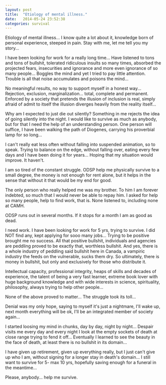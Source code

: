 ```yaml
---
layout: post
title:  "Etiology of mental illness."
date:   2014-05-24 23:52:38
categories: survival
---
```


Etiology of mental illness... I know quite a lot about it, knowledge born of personal experience, steeped in pain. Stay with me, let me tell you my story...

I have been looking for work for a really long time... Have listened to tons and tons of bullshit, tolerated ridiculous insults so many times, absorbed the projected fears, insecurities and ignorance and more even ignorance of so many people... Boggles the mind and yet I tried to pay little attention. Trouble is all that noise accumulates and poisons the mind...

No meaningful results, no way to support myself in a honest way... Rejection, exclusion, marginalization... total, complete and permanent. Enforced  by a society that pretends the illusion of inclusion is real, simply afraid of admit to itself the illusion diverges heavily from the reality itself... 

Why am I expected to just die out silently? Something in me rejects the idea of going silently into the night. I would like to survive as much as anybody, but for that I need the help of an understanding person. One person will suffice, I have been walking the path of Diogenes, carrying his proverbial lamp for so long...

I can't really eat less often without falling into suspended animation, so to speak. Trying to balance on the edge, without falling over, eating every few days and I have been doing it for years... Hoping that my situation would improve. It haven't.

I am so tired of the constant struggle. ODSP help me physically survive to a small degree, the money is not enough for rent alone, but it helps in the sense that without it that would be my end for good. 

The only person who really helped me was my brother. To him I am forever indebted, so much  that I would never be able to repay him. I asked for help so many people, help to find work, that is. None listened to, including none at CAMH. 

ODSP runs out in several months. If it stops for a month I am as good as dead. 

I need work. I have been looking for work for 5 yrs, trying to survive. I did NOT find any, kept applying for sooo many jobs... Trying to be positive brought me no success. All that positive bullshit, individuals and agencies are peddling proved to be exactly that, worthless bullshit. And yes, there is a whole industry of peddling said bullshit here in Canada, a vampiric industry the feeds on the vulnerable, sucks them dry.  So ultimately, there is money in bullshit, but only and exclusively for those who distribute it.

Intellectual capacity, professional integrity, heaps of skills and decades of experience, the talent of being a very fast learner, extreme book lover with huge background knowledge and with wide interests in science, spirituality, philosophy, always trying to help other people... 

None of the above proved to matter... The struggle took its toll...
 
Denial was my only hope, saying to myself it's just a nightmare, I'll wake up, next month everything will be ok, I'll be an integrated member of society again...

I started loosing my mind in chunks, day by day, night by night... Despair visits me every day and every night I look at the empty sockets of death at close range trying to fend it off... Eventually I learned to see the beauty in the face of death, at least there is no bullshit in its domain...

I have given up retirement, given up everything really, but I just can't give up who I am, without signing for a longer stay in death's domain... I still want to survive for 5- max 10 yrs, hopefully saving enough for a funeral in the meantime...

Please, anybody... help me survive.
